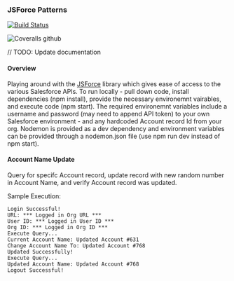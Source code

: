 ### JSForce Patterns
[![Build Status](https://travis-ci.com/matthewdoles/jsforce-patterns.svg?branch=master)](https://travis-ci.com/matthewdoles/jsforce-patterns)

![Coveralls github](https://img.shields.io/coveralls/github/matthewdoles/jsforce-patterns)

// TODO: Update documentation

#### Overview
Playing around with the [JSForce](https://jsforce.github.io/start/) library which gives ease of access to the various Salesforce APIs. To run locally - pull down code, install dependencies (npm install), provide the necessary environemnt vairables, and execute code (npm start). The required environemnt variables include a username and password (may need to append API token) to your own Salesforce environment - and any hardcoded Account record Id from your org. Nodemon is provided as a dev dependency and environment variables can be provided through a nodemon.json file (use npm run dev instead of npm start).

#### Account Name Update
Query for specifc Account record, update record with new random number in Account Name, and verify Account record was updated.

Sample Execution:

```
Login Successful!
URL: *** Logged in Org URL ***
User ID: *** Logged in User ID ***
Org ID: *** Logged in Org ID ***
Execute Query...
Current Account Name: Updated Account #631
Change Account Name To: Updated Account #768
Updated Successfully!
Execute Query...
Updated Account Name: Updated Account #768
Logout Successful!
```
